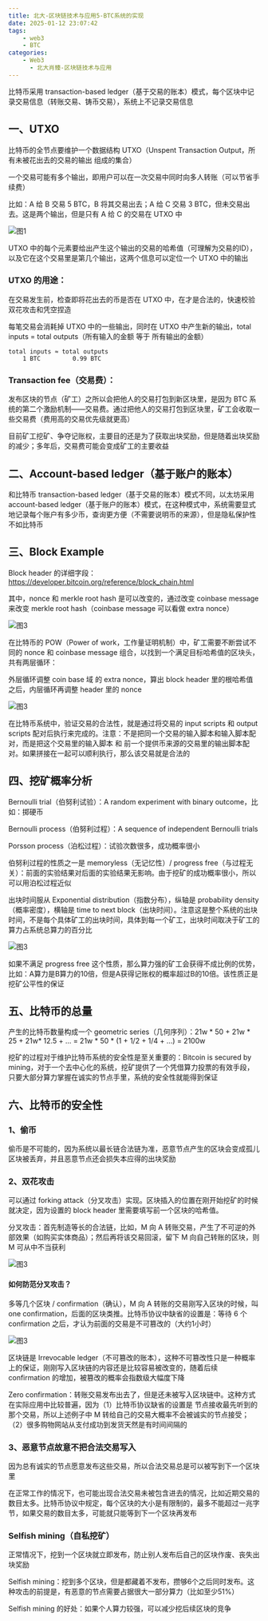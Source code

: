 ```yaml
---
title: 北大-区块链技术与应用5-BTC系统的实现
date: 2025-01-12 23:07:42
tags:
    - web3
    - BTC
categories:
    - Web3
      - 北大肖臻-区块链技术与应用
---
```


比特币采用 transaction-based ledger（基于交易的账本）模式，每个区块中记录交易信息（转账交易、铸币交易），系统上不记录交易信息

## 一、UTXO

比特币的全节点要维护一个数据结构 UTXO（Unspent Transaction Output，所有未被花出去的交易的输出 组成的集合）

一个交易可能有多个输出，即用户可以在一次交易中同时向多人转账（可以节省手续费）

比如：A 给 B 交易 5 BTC，B 将其交易出去；A 给 C 交易 3 BTC，但未交易出去。这是两个输出，但是只有 A 给 C 的交易在 UTXO 中

![图1](../images/34/1.png)

UTXO 中的每个元素要给出产生这个输出的交易的哈希值（可理解为交易的ID），以及它在这个交易里是第几个输出，这两个信息可以定位一个 UTXO 中的输出

### UTXO 的用途：

在交易发生前，检查即将花出去的币是否在 UTXO 中，在才是合法的，快速校验双花攻击和凭空捏造

每笔交易会消耗掉 UTXO 中的一些输出，同时在 UTXO 中产生新的输出，total inputs = total outputs（所有输入的金额 等于 所有输出的金额）

```
total inputs ≈ total outputs
    1 BTC         0.99 BTC
```

### Transaction fee（交易费）：

发布区块的节点（矿工）之所以会把他人的交易打包到新区块里，是因为 BTC 系统的第二个激励机制——交易费。通过把他人的交易打包到区块里，矿工会收取一些交易费（费用高的交易优先级就更高）

目前矿工挖矿、争夺记账权，主要目的还是为了获取出块奖励，但是随着出块奖励的减少；多年后，交易费可能会变成矿工的主要收益

## 二、Account-based ledger（基于账户的账本）

和比特币 transaction-based ledger（基于交易的账本）模式不同，以太坊采用 account-based ledger（基于账户的账本）模式，在这种模式中，系统需要显式地记录每个账户有多少币，查询更方便（不需要说明币的来源），但是隐私保护性不如比特币

## 三、Block Example

Block header 的详细字段：https://developer.bitcoin.org/reference/block_chain.html

其中，nonce 和 merkle root hash 是可以改变的，通过改变 coinbase message 来改变 merkle root hash（coinbase message 可以看做 extra nonce）

![图3](../images/34/2.png)

在比特币的 POW（Power of work，工作量证明机制）中，矿工需要不断尝试不同的 nonce 和 coinbase message 组合，以找到一个满足目标哈希值的区块头，共有两层循环：

外层循环调整 coin base 域 的 extra nonce，算出 block header 里的根哈希值之后，内层循环再调整 header 里的 nonce

![图3](../images/34/3.png)

在比特币系统中，验证交易的合法性，就是通过将交易的 input scripts 和 output scripts 配对后执行来完成的。注意：不是把同一个交易的输入脚本和输入脚本配对，而是把这个交易里的输入脚本 和 前一个提供币来源的交易里的输出脚本配对。如果拼接在一起可以顺利执行，那么该交易就是合法的

## 四、挖矿概率分析

Bernoulli trial（伯努利试验）：A random experiment with binary outcome，比如：掷硬币

Bernoulli process（伯努利过程）：A sequence of independent Bernoulli trials

Porsson process（泊松过程）：试验次数很多，成功概率很小

伯努利过程的性质之一是 memoryless（无记忆性）/ progress free（与过程无关）：前面的实验结果对后面的实验结果无影响。由于挖矿的成功概率很小，所以可以用泊松过程近似

出块时间服从 Exponential distribution（指数分布），纵轴是 probability density（概率密度），横轴是 time to next block（出块时间）。注意这是整个系统的出块时间，不是每个具体矿工的出块时间，具体到每一个矿工，出块时间取决于矿工的算力占系统总算力的百分比

![图3](../images/34/4.png)

如果不满足 progress free 这个性质，那么算力强的矿工会获得不成比例的优势，比如：A算力是B算力的10倍，但是A获得记账权的概率超过B的10倍。该性质正是挖矿公平性的保证

## 五、比特币的总量

产生的比特币数量构成一个 geometric series（几何序列）：21w * 50 + 21w * 25 + 21w* 12.5 + ... = 21w * 50 * (1 + 1/2 + 1/4 + ...) = 2100w

挖矿的过程对于维护比特币系统的安全性是至关重要的：Bitcoin is secured by mining，对于一个去中心化的系统，挖矿提供了一个凭借算力投票的有效手段，只要大部分算力掌握在诚实的节点手里，系统的安全性就能得到保证

## 六、比特币的安全性

### 1、偷币

偷币是不可能的，因为系统以最长链合法链为准，恶意节点产生的区块会变成孤儿区块被丢弃，并且恶意节点还会损失本应得的出块奖励

### 2、双花攻击

可以通过 forking attack（分叉攻击）实现。区块插入的位置在刚开始挖矿的时候就决定，因为设置的 block header 里需要填写前一个区块的哈希值。

分叉攻击：首先制造等长的合法链，比如，M 向 A 转账交易，产生了不可逆的外部效果（如购买实体商品）；然后再将该交易回滚，留下 M 向自己转账的区块，则 M 可从中不当获利

![图3](../images/34/5.png)

#### 如何防范分叉攻击？

多等几个区块 / confirmation（确认），M 向 A 转账的交易刚写入区块的时候，叫 one confirmation，后面的区块类推。比特币协议中缺省的设置是：等待 6 个 confirmation 之后，才认为前面的交易是不可篡改的（大约1小时）

![图3](../images/34/6.png)

区块链是 Irrevocable ledger（不可篡改的账本），这种不可篡改性只是一种概率上的保证，刚刚写入区块链的内容还是比较容易被改变的，随着后续 confirmation 的增加，被篡改的概率会指数级大幅度下降

Zero confirmation：转账交易发布出去了，但是还未被写入区块链中。这种方式在实际应用中比较普遍，因为（1）比特币协议缺省的设置是 节点接收最先听到的那个交易，所以上述例子中 M 转给自己的交易大概率不会被诚实的节点接受；（2）很多购物网站从支付成功到发货天然是有时间间隔的

### 3、恶意节点故意不把合法交易写入

因为总有诚实的节点愿意发布这些交易，所以合法交易总是可以被写到下一个区块里

在正常工作的情况下，也可能出现合法交易未被包含进去的情况，比如近期交易的数目太多。比特币协议中规定，每个区块的大小是有限制的，最多不能超过一兆字节，如果交易的数目太多，可能就只能等到下一个区块再发布

### Selfish mining（自私挖矿）

正常情况下，挖到一个区块就立即发布，防止别人发布后自己的区块作废、丧失出块奖励

Selfish mining：挖到多个区块，但是都藏着不发布，攒够6个之后同时发布。这种攻击的前提是，有恶意的节点需要占据很大一部分算力（比如至少51%）

Selfish mining 的好处：如果个人算力较强，可以减少挖后续区块的竞争

